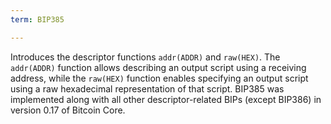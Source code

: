 ```yaml
---
term: BIP385

---
```

Introduces the descriptor functions `addr(ADDR)` and `raw(HEX)`. The `addr(ADDR)` function allows describing an output script using a receiving address, while the `raw(HEX)` function enables specifying an output script using a raw hexadecimal representation of that script. BIP385 was implemented along with all other descriptor-related BIPs (except BIP386) in version 0.17 of Bitcoin Core.